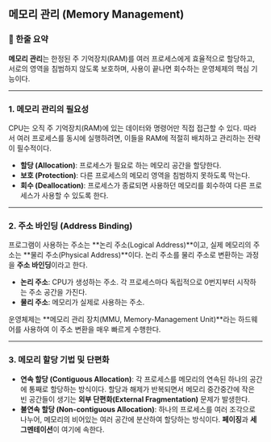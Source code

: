 ## **메모리 관리 (Memory Management)**

### 📌 한줄 요약

**메모리 관리**는 한정된 주 기억장치(RAM)를 여러 프로세스에게 효율적으로 할당하고, 서로의 영역을 침범하지 않도록 보호하며, 사용이 끝나면 회수하는 운영체제의 핵심 기능이다.

---

### **1. 메모리 관리의 필요성**

CPU는 오직 주 기억장치(RAM)에 있는 데이터와 명령어만 직접 접근할 수 있다. 따라서 여러 프로세스를 동시에 실행하려면, 이들을 RAM에 적절히 배치하고 관리하는 전략이 필수적이다.

- **할당 (Allocation)**: 프로세스가 필요로 하는 메모리 공간을 할당한다.
- **보호 (Protection)**: 다른 프로세스의 메모리 영역을 침범하지 못하도록 막는다.
- **회수 (Deallocation)**: 프로세스가 종료되면 사용하던 메모리를 회수하여 다른 프로세스가 사용할 수 있도록 한다.

---

### **2. 주소 바인딩 (Address Binding)**

프로그램이 사용하는 주소는 **논리 주소(Logical Address)**이고, 실제 메모리의 주소는 **물리 주소(Physical Address)**이다. 논리 주소를 물리 주소로 변환하는 과정을 **주소 바인딩**이라고 한다.

- **논리 주소**: CPU가 생성하는 주소. 각 프로세스마다 독립적으로 0번지부터 시작하는 주소 공간을 가진다.
- **물리 주소**: 메모리가 실제로 사용하는 주소.

운영체제는 **메모리 관리 장치(MMU, Memory-Management Unit)**라는 하드웨어를 사용하여 이 주소 변환을 매우 빠르게 수행한다.

---

### **3. 메모리 할당 기법 및 단편화**

- **연속 할당 (Contiguous Allocation)**: 각 프로세스를 메모리의 연속된 하나의 공간에 통째로 할당하는 방식이다. 할당과 해제가 반복되면서 메모리 중간중간에 작은 빈 공간들이 생기는 **외부 단편화(External Fragmentation)** 문제가 발생한다.
- **불연속 할당 (Non-contiguous Allocation)**: 하나의 프로세스를 여러 조각으로 나누어, 메모리의 비어있는 여러 공간에 분산하여 할당하는 방식이다. **페이징**과 **세그멘테이션**이 여기에 속한다.
